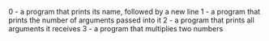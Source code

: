 0 - a program that prints its name, followed by a new line
1 - a program that prints the number of arguments passed into it
2 - a program that prints all arguments it receives
3 - a program that multiplies two numbers

